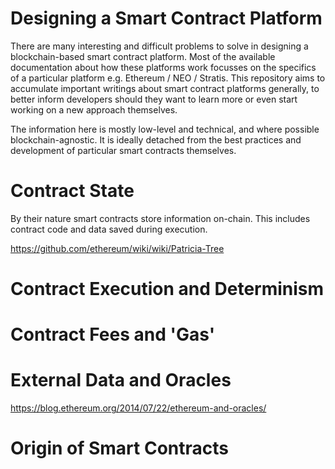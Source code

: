 # Designing a Smart Contract Platform

There are many interesting and difficult problems to solve in designing a blockchain-based smart contract platform. Most of the available documentation about how these platforms work focusses on the specifics of a particular platform e.g. Ethereum / NEO / Stratis. This repository aims to accumulate important writings about smart contract platforms generally, to better inform developers should they want to learn more or even start working on a new approach themselves.

The information here is mostly low-level and technical, and where possible blockchain-agnostic. It is ideally detached from the best practices and development of particular smart contracts themselves.

# Contract State

By their nature smart contracts store information on-chain. This includes contract code and data saved during execution.

https://github.com/ethereum/wiki/wiki/Patricia-Tree

# Contract Execution and Determinism

# Contract Fees and 'Gas'

# External Data and Oracles

https://blog.ethereum.org/2014/07/22/ethereum-and-oracles/

# Origin of Smart Contracts
